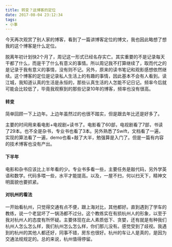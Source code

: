 ```yaml
---
title: 转变？这博客的定位
date: 2017-08-04 23:12:34
tags:
- 小事
---
```


今天再次观赏了别人家的博客，看到了一篇讲博客定位的博文，我也因此略想了想我的这个博客是什么定位。

脱离年初计划快2个月了，周记这一形式已经名存实亡。其实重要的不是记录每天干都了什么，而是干了什么有意义的事情。所以周记我不打算继续了，取而代之的是记录于我有意义的事情，没有则不记。另外，原来的读书笔记和观影感想依然继续。这个博客的定位是记录私人生活上的有趣的事情，因此基本不会有人看到。读江城，我知道认真的生活是永恒的，那些认真生活的人怎能不记日记。频率今后就可能会比较低了，毕竟我观察到的那些记录10年的博客，频率也没有很高。

#### 转变

简单回顾一下上边年。上边年虽然过的也很不踏实，但是跟去年比还是好多了。

主要的时间用来看电影+电视剧+读书了。电影看了60部，电视剧看了7部，书读了29本。也不全是杂书，专业书也看了3本。另外熟悉了Swift，文档看了一遍，实现的算法看了一遍，demo也看+敲了大半，勉强算是入门了。但是一篇有内容的技术博客也没有产出。

#### 下半年

电影和杂书应该比上半年看的少。专业书多看一些，主要任务是敲代码，另外学英语和数学。代码多喂一些，水平才能提高。以及，一屋不扫，何以扫天下，精神文明面貌也要抓紧。

#### 对杭州的看法

一开始看杭州，只觉得交通有点不便，跟上海对比，其他都好。直到遇到了学车的教练，说一个老鼠坏了一锅汤都不过分。这个教练实在有损杭州人的形象，以至于我对杭州人的态度有所怀疑。主要体现在此人素质低下、贪婪，还有就是有种我们杭州人怎么怎么样，我们杭州怎么怎么样，你们那儿没有。感觉受到了歧视。我遇到的杭州的其他人都还好，同事不错，房东也很好。杭州的车让人是真的，是因为交通法规规定的。总的来说，杭州值得停留。
